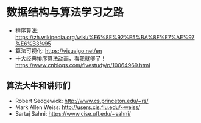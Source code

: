 # 数据结构与算法学习之路

* 排序算法: <https://zh.wikipedia.org/wiki/%E6%8E%92%E5%BA%8F%E7%AE%97%E6%B3%95>
* 算法可视化: <https://visualgo.net/en>
* 十大经典排序算法动画，看我就够了！<https://www.cnblogs.com/fivestudy/p/10064969.html>

## 算法大牛和讲师们

* Robert Sedgewick: <http://www.cs.princeton.edu/~rs/>
* Mark Allen Weiss: <http://users.cis.fiu.edu/~weiss/>
* Sartaj Sahni: <https://www.cise.ufl.edu/~sahni/>
